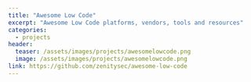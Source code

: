 ```yaml
---
title: "Awesome Low Code"
excerpt: "Awesome Low Code platforms, vendors, tools and resources"
categories:
  - projects
header:
  teaser: /assets/images/projects/awesomelowcode.png 
  image: /assets/images/projects/awesomelowcode.png
link: https://github.com/zenitysec/awesome-low-code
---
```

